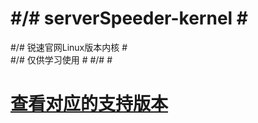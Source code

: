 #/#  serverSpeeder-kernel  #                 
==========================                 
#/# 锐速官网Linux版本内核  #                 
#/#      仅供学习使用      #
#/#                        #                   
#  [查看对应的支持版本](http://my.serverspeeder.com/ls.do?m=availables)  #

